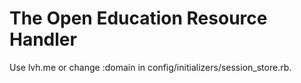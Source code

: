 The Open Education Resource Handler
===================================

Use lvh.me or change :domain in config/initializers/session_store.rb.
